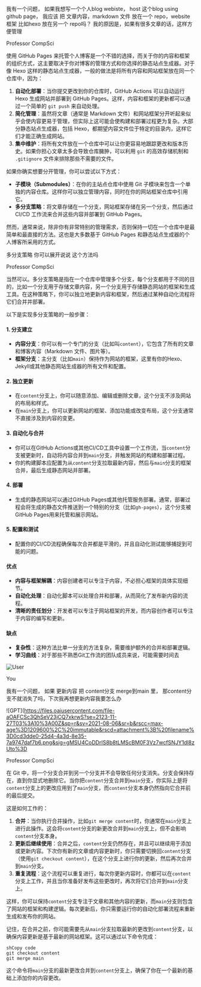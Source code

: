 





我有一个问题， 如果我想写一个个人blog webiste， host 这个blog using github page， 我应该 把 文章内容，markdown 文件 放在一个 repo，website 框架 比如hexo 放在另一个 repo吗？ 我的原因是，如果有很多文章的话，这样方便管理



Professor CompSci

使用 GitHub Pages 来托管个人博客是一个不错的选择，而关于你的内容和框架的组织方式，这主要取决于你对博客的管理方式和你选择的静态站点生成器。对于像 Hexo 这样的静态站点生成器，一般的做法是将所有内容和网站框架放在同一个仓库中，因为：

1. **自动化部署**：当你提交更改到你的仓库时，GitHub Actions 可以自动运行 Hexo 生成网站并部署到 GitHub Pages。这样，内容和框架的更新都可以通过一个简单的 `git push` 来自动处理。
2. **简化管理**：虽然将文章（通常是 Markdown 文件）和网站框架分开听起来似乎会使内容更易于管理，但实际上这可能会使构建和部署过程更为复杂。大部分静态站点生成器，包括 Hexo，都期望内容文件位于特定的目录内，这样它们才能正确生成网站。
3. **集中维护**：将所有文件放在一个仓库中可以让你更容易地跟踪更改和版本历史。如果你担心文章太多会导致仓库臃肿，可以利用 `git` 的高效存储机制和 `.gitignore` 文件来排除那些不需要的文件。

如果你确实想要分开管理，你可以尝试以下方式：

- **子模块（Submodules）**：在你的主站点仓库中使用 Git 子模块来包含一个单独的内容仓库。这样你可以独立管理内容，同时在你的网站框架仓库中引用它。
- **多分支策略**：将文章存储在一个分支，网站框架存储在另一个分支，然后通过 CI/CD 工作流来合并这些内容并部署到 GitHub Pages。

然而，通常来说，除非你有非常特别的管理需求，否则保持一切在一个仓库中是最简单和最直接的方法。这也是大多数基于 GitHub Pages 和静态站点生成器的个人博客所采用的方式。



多分支策略 你可以展开说说 这个方法吗



Professor CompSci

当然可以。多分支策略是指在一个仓库中管理多个分支，每个分支都用于不同的目的，比如一个分支用于存储文章内容，另一个分支用于存储静态网站的框架和生成工具。在这种策略下，你可以独立地更新内容和框架，然后通过某种自动化流程将它们合并并部署。

以下是实现多分支策略的一般步骤：

#### 1. 分支建立

- **内容分支**：你可以有一个专门的分支（比如叫`content`），它包含了所有的文章和博客内容（Markdown 文件、图片等）。
- **框架分支**：主分支（比如`main`）保持作为网站的框架，这里有你的Hexo、Jekyll或其他静态网站生成器的所有文件和配置。

#### 2. 独立更新

- 在`content`分支上，你可以随意添加、编辑或删除文章，这个分支不涉及网站的布局和样式。
- 在`main`分支上，你可以更新网站的框架、添加功能或改变布局，这个分支通常不直接涉及到内容的变更。

#### 3. 自动化与合并

- 你可以在GitHub Actions或其他CI/CD工具中设置一个工作流，当`content`分支被更新时，自动将内容合并到`main`分支，并触发网站的构建和部署过程。
- 你的构建脚本应配置为从`content`分支拉取最新内容，然后与`main`分支的框架合并，最后生成静态网站并部署。

#### 4. 部署

- 生成的静态网站可以通过GitHub Pages或其他托管服务部署。通常，部署过程会将生成的静态文件推送到一个特别的分支（比如`gh-pages`），这个分支被GitHub Pages用来托管和展示网站。

#### 5. 配置和测试

- 配置你的CI/CD流程确保每次合并都是平滑的，并且自动化测试能够捕捉到可能的问题。

#### 优点

- **内容与框架解耦**：内容创建者可以专注于内容，不必担心框架的具体实现细节。
- **自动化处理**：自动化脚本可以处理合并和部署，从而简化了发布新内容的流程。
- **清晰的责任划分**：开发者可以专注于网站框架的开发，而内容创作者可以专注于内容的编写和更新。

#### 缺点

- **复杂性**：这种方法比单一分支的方法复杂，需要维护额外的合并和部署逻辑。
- **学习曲线**：对于那些不熟悉Git工作流的团队成员来说，可能需要时间去

![User](https://lh3.googleusercontent.com/a/AATXAJzg2jYJ8RSa38RtBPGGrCVmVgquORbiW_PcYr50=s96-c)

You

我有一个问题， 如果 更新内容 把 content分支 merge到main 里， 那content分支不就消失了吗，下次我再想更新内容我要怎么办

![GPT](https://files.oaiusercontent.com/file-aOAFCSc3QhSeV23jCQ7xkrwS?se=2123-11-27T03%3A10%3A00Z&sp=r&sv=2021-08-06&sr=b&rscc=max-age%3D1209600%2C%20immutable&rscd=attachment%3B%20filename%3D0cd3dde0-25d4-4a3d-8e35-7a9747daf7b6.png&sig=gMSU4CoDDrIS8b8tLMScBM0F3Vz7wcfSNJY1dl8zUto%3D

Professor CompSci

在 Git 中，将一个分支合并到另一个分支并不会导致任何分支消失。分支会保持存在，直到你显式地删除它。当你把`content`分支合并到`main`分支，你实际上是将`content`分支上的更改应用到了`main`分支，而`content`分支本身仍然指向它合并前的最后提交。

这是如何工作的：

1. **合并**：当你执行合并操作，比如`git merge content`时，你通常在`main`分支上进行此操作。这会将`content`分支的新更改合并到`main`分支上，但不会影响`content`分支本身。
2. **更新后继续使用**：合并之后，`content`分支仍然存在，并且可以继续用于添加或更新内容。下次你有新的文章或内容更新时，你只需要切换回`content`分支（使用`git checkout content`），在这个分支上进行你的更新，然后再次合并到`main`分支。
3. **重复流程**：这个流程可以重复进行，每次你更新内容时，你都可以在`content`分支上工作，并且当你准备好发布这些更改时，再次将它们合并到`main`分支上。

这样，你可以保持`content`分支专注于文章和其他内容的更新，而`main`分支则包含了网站的框架和构建逻辑。每次更新后，你只需要运行你的自动化部署流程来重新生成和发布你的网站。

记住，在合并之前，你可能需要先从`main`分支拉取最新的更改到`content`分支，以确保内容更新是基于最新的网站框架。这可以通过以下命令完成：

```
shCopy code
git checkout content
git merge main
```

这个命令将`main`分支的最新更改合并到`content`分支上，确保了你在一个最新的基础上添加你的内容更改。